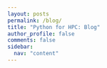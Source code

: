```yaml
---
layout: posts
permalink: /blog/
title: "Python for HPC: Blog"
author_profile: false
comments: false
sidebar:
  nav: "content"
---
```


